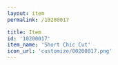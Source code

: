 ```yaml
---
layout: item
permalink: /10200017

title: Item
id: '10200017'
item_name: 'Short Chic Cut'
icon_url: 'customize/00200017.png'
---
```

